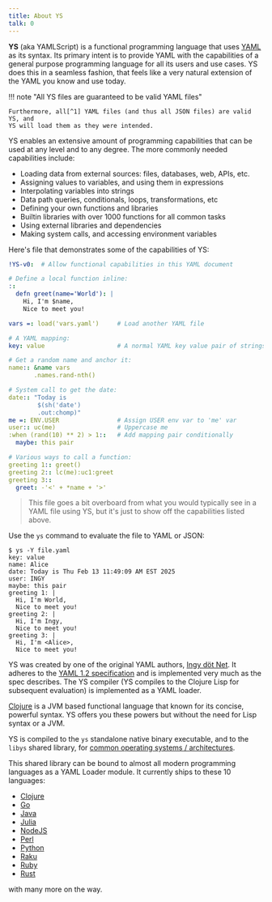 ```yaml
---
title: About YS
talk: 0
---
```


**YS** (aka YAMLScript) is a functional programming language that uses
[YAML](https://yaml.org) as its syntax.
Its primary intent is to provide YAML with the capabilities of a general purpose
programming language for all its users and use cases.
YS does this in a seamless fashion, that feels like a very natural extension of
the YAML you know and use today.

!!! note "All YS files are guaranteed to be valid YAML files"

    Furthermore, all[^1] YAML files (and thus all JSON files) are valid YS, and
    YS will load them as they were intended.

YS enables an extensive amount of programming capabilities that can be used at
any level and to any degree.
The more commonly needed capabilities include:

* Loading data from external sources: files, databases, web, APIs, etc.
* Assigning values to variables, and using them in expressions
* Interpolating variables into strings
* Data path queries, conditionals, loops, transformations, etc
* Defining your own functions and libraries
* Builtin libraries with over 1000 functions for all common tasks
* Using external libraries and dependencies
* Making system calls, and accessing environment variables

Here's file that demonstrates some of the capabilities of YS:
```yaml
!YS-v0:  # Allow functional capabilities in this YAML document

# Define a local function inline:
::
  defn greet(name='World'): |
    Hi, I'm $name,
    Nice to meet you!

vars =: load('vars.yaml')     # Load another YAML file

# A YAML mapping:
key: value                    # A normal YAML key value pair of strings

# Get a random name and anchor it:
name:: &name vars
       .names.rand-nth()

# System call to get the date:
date:: "Today is
        $(sh('date')
        .out:chomp)"
me =: ENV.USER                # Assign USER env var to 'me' var
user:: uc(me)                 # Uppercase me
:when (rand(10) ** 2) > 1::   # Add mapping pair conditionally
  maybe: this pair

# Various ways to call a function:
greeting 1:: greet()
greeting 2:: lc(me):uc1:greet
greeting 3::
  greet: -'<' + *name + '>'
```

> This file goes a bit overboard from what you would typically see in a YAML
> file using YS, but it's just to show off the capabilities listed above.

Use the `ys` command to evaluate the file to YAML or JSON:
```
$ ys -Y file.yaml
key: value
name: Alice
date: Today is Thu Feb 13 11:49:09 AM EST 2025
user: INGY
maybe: this pair
greeting 1: |
  Hi, I'm World,
  Nice to meet you!
greeting 2: |
  Hi, I'm Ingy,
  Nice to meet you!
greeting 3: |
  Hi, I'm <Alice>,
  Nice to meet you!
```


YS was created by one of the original YAML authors, [Ingy döt Net](
ingydotnet.md).
It adheres to the [YAML 1.2 specification](https://yaml.org/spec/1.2.2/) and is
implemented very much as the spec describes.
The YS compiler (YS compiles to the Clojure Lisp for subsequent evaluation) is
implemented as a YAML loader.

[Clojure](https://clojure.org) is a JVM based functional language that known for
its concise, powerful syntax.
YS offers you these powers but without the need for Lisp syntax or a JVM.

YS is compiled to the `ys` standalone native binary executable, and to the
`libys` shared library, for [common operating systems / architectures](
https://github.com/yaml/yamlscript/releases/).

This shared library can be bound to almost all modern  programming languages as
a YAML Loader module.
It currently ships to these 10 languages:

* [Clojure](https://clojars.org/org.yamlscript/clj-yamlscript)
* [Go](https://github.com/yaml/yamlscript-go)
* [Java](https://clojars.org/org.yamlscript/yamlscript)
* [Julia](https://juliahub.com/ui/Packages/General/YAMLScript)
* [NodeJS](https://www.npmjs.com/package/@yaml/yamlscript)
* [Perl](https://metacpan.org/dist/YAMLScript/view/lib/YAMLScript.pod)
* [Python](https://pypi.org/project/yamlscript/)
* [Raku](https://raku.land/zef:ingy/YAMLScript)
* [Ruby](https://rubygems.org/search?query=yamlscript)
* [Rust](https://crates.io/crates/yamlscript)

with many more on the way.


[^1]: There are ways to write YAML that is not valid YS, but they are highly
unlikely to be seen in places where YAML is used as a configuration language.
If a YAML file can be converted to JSON and then back to YAML, without changing
semantics, then it is valid YS.
